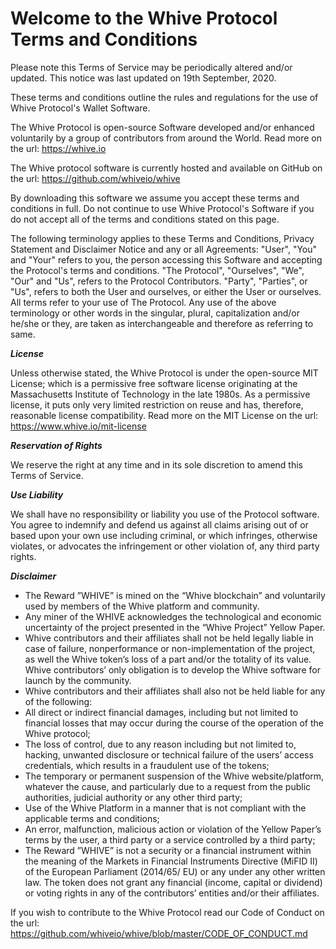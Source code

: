 # Welcome to the Whive Protocol Terms and Conditions

Please note this Terms of Service may be periodically altered and/or updated. This notice was last updated on 19th September, 2020.

These terms and conditions outline the rules and regulations for the use of Whive Protocol's Wallet Software.

The Whive Protocol is open-source Software developed and/or enhanced voluntarily by a group of contributors from around the World. Read more on the url: https://whive.io

The Whive protocol software is currently hosted and available on GitHub on the url: https://github.com/whiveio/whive

By downloading this software we assume you accept these terms and conditions in full. Do not continue to use Whive Protocol's Software if you do not accept all of the terms and conditions stated on this page.

The following terminology applies to these Terms and Conditions, Privacy Statement and Disclaimer Notice and any or all Agreements: "User", "You" and "Your" refers to you, the person accessing this Software and accepting the Protocol's terms and conditions. "The Protocol", "Ourselves", "We", "Our" and "Us", refers to the Protocol Contributors. "Party", "Parties", or "Us", refers to both the User and ourselves, or either the User or ourselves. All terms refer to your use of The Protocol. Any use of the above terminology or other words in the singular, plural, capitalization and/or he/she or they, are taken as interchangeable and therefore as referring to same.

***License***

Unless otherwise stated, the Whive Protocol is under the open-source MIT License; which is a permissive free software license originating at the Massachusetts Institute of Technology in the late 1980s. As a permissive license, it puts only very limited restriction on reuse and has, therefore, reasonable license compatibility.
Read more on the MIT License on the url: https://www.whive.io/mit-license

***Reservation of Rights***

We reserve the right at any time and in its sole discretion to amend this Terms of Service.

***Use Liability***

We shall have no responsibility or liability you use of the Protocol software. You agree to indemnify and defend us against all claims arising out of or based upon your own use including criminal, or which infringes, otherwise violates, or advocates the infringement or other violation of, any third party rights.

***Disclaimer***

- The Reward ”WHIVE” is mined on the “Whive blockchain” and voluntarily used by members of the Whive platform and community.
- Any miner of the WHIVE acknowledges the technological and economic uncertainty of the project presented in the “Whive Project” Yellow Paper.
- Whive contributors and their affiliates shall not be held legally liable in case of failure, nonperformance or non-implementation of the project, as well the Whive token’s loss of a part and/or the totality of its value. Whive contributors’ only obligation is to develop the Whive software for launch by the community.
- Whive contributors and their affiliates shall also not be held liable for any of the following:
- All direct or indirect financial damages, including but not limited to financial losses that may occur during the course of the operation of the Whive protocol;
- The loss of control, due to any reason including but not limited to, hacking, unwanted disclosure or technical failure of the users’ access credentials, which results in a fraudulent use of the tokens;
- The temporary or permanent suspension of the Whive website/platform, whatever the cause, and particularly due to a request from the public authorities, judicial authority or any other third party;
- Use of the Whive Platform in a manner that is not compliant with the applicable terms and conditions;
- An error, malfunction, malicious action or violation of the Yellow Paper’s terms by the user, a third party or a service controlled by a third party;
- The Reward ”WHIVE” is not a security or a financial instrument within the meaning of the Markets in Financial Instruments Directive (MiFID II) of the European Parliament (2014/65/ EU) or any under any other written law. The token does not grant any financial (income, capital or dividend) or voting rights in any of the contributors’ entities and/or their affiliates.

If you wish to contribute to the Whive Protocol read our Code of Conduct on the url: https://github.com/whiveio/whive/blob/master/CODE_OF_CONDUCT.md
